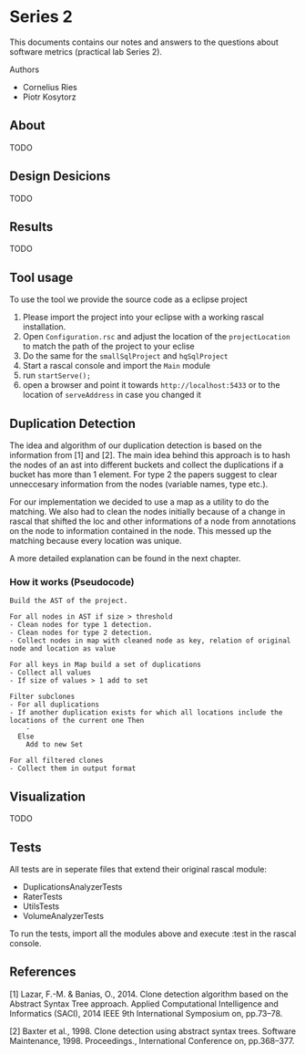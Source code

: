 # Series 2

This documents contains our notes and answers to the questions about software metrics (practical lab Series 2).

Authors

* Cornelius Ries
* Piotr Kosytorz

## About

TODO

## Design Desicions

TODO

## Results

TODO

## Tool usage

To use the tool we provide the source code as a eclipse project

1. Please import the project into your eclipse with a working rascal installation. 
2. Open `Configuration.rsc` and adjust the location of the `projectLocation` to match the path of the project to your eclise
3. Do the same for the `smallSqlProject` and `hqSqlProject`
4. Start a rascal console and import the `Main` module
5. run `startServe();`
6. open a browser and point it towards `http://localhost:5433` or to the location of `serveAddress` in case you changed it

## Duplication Detection

The idea and algorithm of our duplication detection is based on the information from \[1\] and \[2\]. The main idea behind this approach is to hash the nodes of an ast into different buckets and collect the duplications if a bucket has more than 1 element. For type 2 the papers suggest to clear unneccesary information from the nodes (variable names, type etc.).

For our implementation we decided to use a map as a utility to do the matching. We also had to clean the nodes initially because of a change in rascal that shifted the loc and other informations of a node from annotations on the node to information contained in the node. This messed up the matching because every location was unique.

A more detailed explanation can be found in the next chapter.

### How it works (Pseudocode)

```
Build the AST of the project.

For all nodes in AST if size > threshold
- Clean nodes for type 1 detection.
- Clean nodes for type 2 detection.
- Collect nodes in map with cleaned node as key, relation of original node and location as value

For all keys in Map build a set of duplications
- Collect all values
- If size of values > 1 add to set

Filter subclones
- For all duplications
- If another duplication exists for which all locations include the locations of the current one Then
    -
  Else
    Add to new Set
    
For all filtered clones
- Collect them in output format

```

## Visualization

TODO

## Tests

All tests are in seperate files that extend their original rascal module:

* DuplicationsAnalyzerTests
* RaterTests
* UtilsTests
* VolumeAnalyzerTests

To run the tests, import all the modules above and execute :test in the rascal console.

## References

\[1\] Lazar, F.-M. & Banias, O., 2014. Clone detection algorithm based on the Abstract Syntax Tree approach. Applied Computational Intelligence and Informatics (SACI), 2014 IEEE 9th International Symposium on, pp.73–78.

\[2\] Baxter et al., 1998. Clone detection using abstract syntax trees. Software Maintenance, 1998. Proceedings., International Conference on, pp.368–377.
